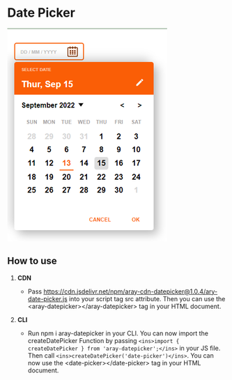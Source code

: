 # Date Picker

![This is an image](/src/images/Date-picker.png)

## How to use

1. **CDN**

   - Pass https://cdn.jsdelivr.net/npm/aray-cdn-datepicker@1.0.4/ary-date-picker.js into your script tag src attribute. Then you can use the &lt;aray-datepicker&gt;&lt;/aray-datepicker> tag in your HTML document.

2. **CLI**

   - Run npm i aray-datepicker in your CLI. You can now import the createDatePicker Function by passing `<ins>import { createDatePicker } from 'aray-datepicker';</ins>` in your JS file. Then call `<ins>createDatePicker('date-picker')</ins>`. You can now use the &lt;date-picker>&lt;/date-picker> tag in your HTML document.
